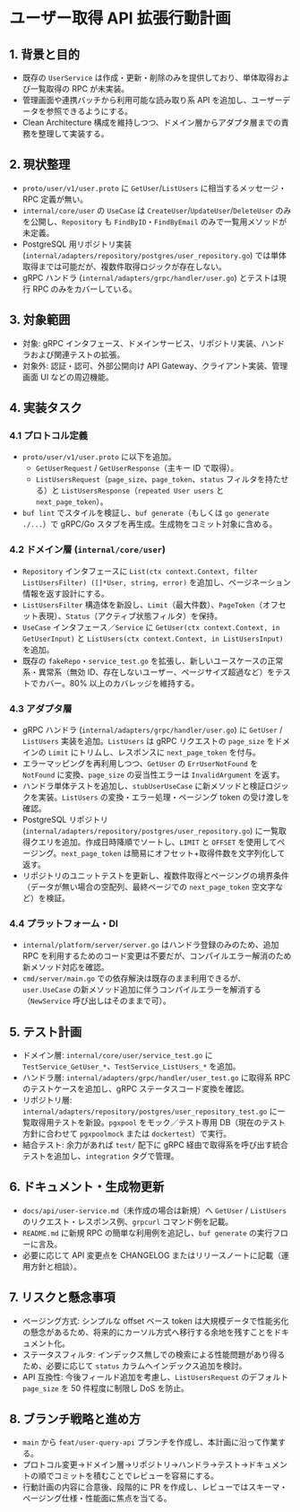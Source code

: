 # ユーザー取得 API 拡張行動計画

## 1. 背景と目的
- 既存の `UserService` は作成・更新・削除のみを提供しており、単体取得および一覧取得の RPC が未実装。
- 管理画面や連携バッチから利用可能な読み取り系 API を追加し、ユーザーデータを参照できるようにする。
- Clean Architecture 構成を維持しつつ、ドメイン層からアダプタ層までの責務を整理して実装する。

## 2. 現状整理
- `proto/user/v1/user.proto` に `GetUser`/`ListUsers` に相当するメッセージ・RPC 定義が無い。
- `internal/core/user` の `UseCase` は `CreateUser`/`UpdateUser`/`DeleteUser` のみを公開し、`Repository` も `FindByID`・`FindByEmail` のみで一覧用メソッドが未定義。
- PostgreSQL 用リポジトリ実装 (`internal/adapters/repository/postgres/user_repository.go`) では単体取得までは可能だが、複数件取得ロジックが存在しない。
- gRPC ハンドラ (`internal/adapters/grpc/handler/user.go`) とテストは現行 RPC のみをカバーしている。

## 3. 対象範囲
- 対象: gRPC インタフェース、ドメインサービス、リポジトリ実装、ハンドラおよび関連テストの拡張。
- 対象外: 認証・認可、外部公開向け API Gateway、クライアント実装、管理画面 UI などの周辺機能。

## 4. 実装タスク
### 4.1 プロトコル定義
- `proto/user/v1/user.proto` に以下を追加。
  - `GetUserRequest` / `GetUserResponse`（主キー ID で取得）。
  - `ListUsersRequest`（`page_size`、`page_token`、`status` フィルタを持たせる）と `ListUsersResponse`（`repeated User users` と `next_page_token`）。
- `buf lint` でスタイルを検証し、`buf generate`（もしくは `go generate ./...`）で gRPC/Go スタブを再生成。生成物をコミット対象に含める。

### 4.2 ドメイン層 (`internal/core/user`)
- `Repository` インタフェースに `List(ctx context.Context, filter ListUsersFilter) ([]*User, string, error)` を追加し、ページネーション情報を返す設計にする。
- `ListUsersFilter` 構造体を新設し、`Limit`（最大件数）、`PageToken`（オフセット表現）、`Status`（アクティブ状態フィルタ）を保持。
- `UseCase` インタフェース／`Service` に `GetUser(ctx context.Context, in GetUserInput)` と `ListUsers(ctx context.Context, in ListUsersInput)` を追加。
- 既存の `fakeRepo`・`service_test.go` を拡張し、新しいユースケースの正常系・異常系（無効 ID、存在しないユーザー、ページサイズ超過など）をテストでカバー。80% 以上のカバレッジを維持する。

### 4.3 アダプタ層
- gRPC ハンドラ (`internal/adapters/grpc/handler/user.go`) に `GetUser` / `ListUsers` 実装を追加。`ListUsers` は gRPC リクエストの `page_size` をドメインの `Limit` にトリムし、レスポンスに `next_page_token` を付与。
- エラーマッピングを再利用しつつ、`GetUser` の `ErrUserNotFound` を `NotFound` に変換、`page_size` の妥当性エラーは `InvalidArgument` を返す。
- ハンドラ単体テストを追加し、`stubUserUseCase` に新メソッドと検証ロジックを実装。`ListUsers` の変換・エラー処理・ページング token の受け渡しを確認。
- PostgreSQL リポジトリ (`internal/adapters/repository/postgres/user_repository.go`) に一覧取得クエリを追加。作成日時降順でソートし、`LIMIT` と `OFFSET` を使用してページング。`next_page_token` は簡易にオフセット+取得件数を文字列化して返す。
- リポジトリのユニットテストを更新し、複数件取得とページングの境界条件（データが無い場合の空配列、最終ページでの `next_page_token` 空文字など）を検証。

### 4.4 プラットフォーム・DI
- `internal/platform/server/server.go` はハンドラ登録のみのため、追加 RPC を利用するためのコード変更は不要だが、コンパイルエラー解消のため新メソッド対応を確認。
- `cmd/server/main.go` での依存解決は既存のまま利用できるが、`user.UseCase` の新メソッド追加に伴うコンパイルエラーを解消する（`NewService` 呼び出しはそのままで可）。

## 5. テスト計画
- ドメイン層: `internal/core/user/service_test.go` に `TestService_GetUser_*`、`TestService_ListUsers_*` を追加。
- ハンドラ層: `internal/adapters/grpc/handler/user_test.go` に取得系 RPC のテストケースを追加し、gRPC ステータスコード変換を確認。
- リポジトリ層: `internal/adapters/repository/postgres/user_repository_test.go` に一覧取得用テストを新設。`pgxpool` をモック／テスト専用 DB（現在のテスト方針に合わせて `pgxpoolmock` または `dockertest`）で実行。
- 結合テスト: 余力があれば `test/` 配下に gRPC 経由で取得系を呼び出す統合テストを追加し、`integration` タグで管理。

## 6. ドキュメント・生成物更新
- `docs/api/user-service.md`（未作成の場合は新規）へ `GetUser` / `ListUsers` のリクエスト・レスポンス例、`grpcurl` コマンド例を記載。
- `README.md` に新規 RPC の簡単な利用例を追記し、`buf generate` の実行フローに言及。
- 必要に応じて API 変更点を CHANGELOG またはリリースノートに記載（運用方針と相談）。

## 7. リスクと懸念事項
- ページング方式: シンプルな offset ベース token は大規模データで性能劣化の懸念があるため、将来的にカーソル方式へ移行する余地を残すことをドキュメント化。
- ステータスフィルタ: インデックス無しでの検索による性能問題があり得るため、必要に応じて `status` カラムへインデックス追加を検討。
- API 互換性: 今後フィールド追加を考慮し、`ListUsersRequest` のデフォルト `page_size` を 50 件程度に制限し DoS を防止。

## 8. ブランチ戦略と進め方
- `main` から `feat/user-query-api` ブランチを作成し、本計画に沿って作業する。
- プロトコル変更→ドメイン層→リポジトリ→ハンドラ→テスト→ドキュメントの順でコミットを積むことでレビューを容易にする。
- 行動計画の内容に合意後、段階的に PR を作成し、レビューではスキーマ・ページング仕様・性能面に焦点を当てる。

